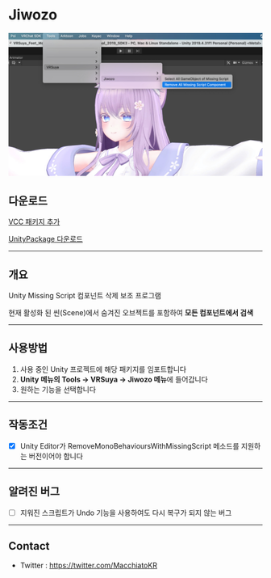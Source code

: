 # Jiwozo

![Component](https://github.com/crestudio/Jiwozo/blob/master/Image/VRSuya_Jiwozo.jpg?raw=true)

## 다운로드

[VCC 패키지 추가](https://crestudio.notion.site/)

[UnityPackage 다운로드](https://github.com/crestudio/Jiwozo/releases)

---

## 개요

Unity Missing Script 컴포넌트 삭제 보조 프로그램

현재 활성화 된 씬(Scene)에서 숨겨진 오브젝트를 포함하여 **모든 컴포넌트에서 검색**

---

## 사용방법

1. 사용 중인 Unity 프로젝트에 해당 패키지를 임포트합니다
1. **Unity 메뉴의 Tools → VRSuya → Jiwozo 메뉴**에 들어갑니다
1. 원하는 기능을 선택합니다

---

## 작동조건

- [x] Unity Editor가 RemoveMonoBehavioursWithMissingScript 메소드를 지원하는 버전이어야 합니다

---

## 알려진 버그

- [ ] 지워진 스크립트가 Undo 기능을 사용하여도 다시 복구가 되지 않는 버그

---

## Contact

- Twitter : https://twitter.com/MacchiatoKR